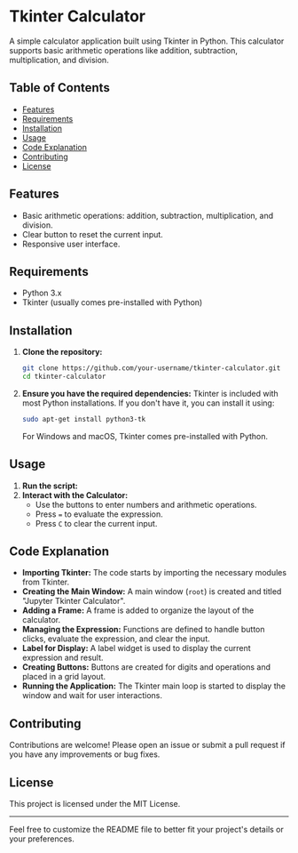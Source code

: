 
# Tkinter Calculator

A simple calculator application built using Tkinter in Python. This calculator supports basic arithmetic operations like addition, subtraction, multiplication, and division.

## Table of Contents

- [Features](#features)
- [Requirements](#requirements)
- [Installation](#installation)
- [Usage](#usage)
- [Code Explanation](#code-explanation)
- [Contributing](#contributing)
- [License](#license)

## Features

- Basic arithmetic operations: addition, subtraction, multiplication, and division.
- Clear button to reset the current input.
- Responsive user interface.

## Requirements

- Python 3.x
- Tkinter (usually comes pre-installed with Python)

## Installation

1. **Clone the repository:**
   ```bash
   git clone https://github.com/your-username/tkinter-calculator.git
   cd tkinter-calculator
   ```

2. **Ensure you have the required dependencies:**
   Tkinter is included with most Python installations. If you don't have it, you can install it using:
   ```bash
   sudo apt-get install python3-tk
   ```
   For Windows and macOS, Tkinter comes pre-installed with Python.

## Usage

1. **Run the script:**
2. **Interact with the Calculator:**
   - Use the buttons to enter numbers and arithmetic operations.
   - Press `=` to evaluate the expression.
   - Press `C` to clear the current input.

## Code Explanation

- **Importing Tkinter:** The code starts by importing the necessary modules from Tkinter.
- **Creating the Main Window:** A main window (`root`) is created and titled "Jupyter Tkinter Calculator".
- **Adding a Frame:** A frame is added to organize the layout of the calculator.
- **Managing the Expression:** Functions are defined to handle button clicks, evaluate the expression, and clear the input.
- **Label for Display:** A label widget is used to display the current expression and result.
- **Creating Buttons:** Buttons are created for digits and operations and placed in a grid layout.
- **Running the Application:** The Tkinter main loop is started to display the window and wait for user interactions.

## Contributing

Contributions are welcome! Please open an issue or submit a pull request if you have any improvements or bug fixes.

## License

This project is licensed under the MIT License. 

---

Feel free to customize the README file to better fit your project's details or your preferences.
